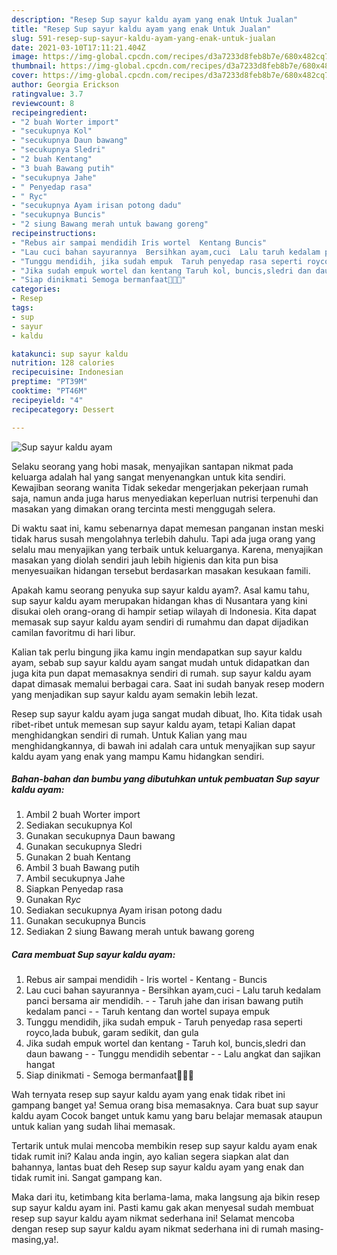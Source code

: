 ```yaml
---
description: "Resep Sup sayur kaldu ayam yang enak Untuk Jualan"
title: "Resep Sup sayur kaldu ayam yang enak Untuk Jualan"
slug: 591-resep-sup-sayur-kaldu-ayam-yang-enak-untuk-jualan
date: 2021-03-10T17:11:21.404Z
image: https://img-global.cpcdn.com/recipes/d3a7233d8feb8b7e/680x482cq70/sup-sayur-kaldu-ayam-foto-resep-utama.jpg
thumbnail: https://img-global.cpcdn.com/recipes/d3a7233d8feb8b7e/680x482cq70/sup-sayur-kaldu-ayam-foto-resep-utama.jpg
cover: https://img-global.cpcdn.com/recipes/d3a7233d8feb8b7e/680x482cq70/sup-sayur-kaldu-ayam-foto-resep-utama.jpg
author: Georgia Erickson
ratingvalue: 3.7
reviewcount: 8
recipeingredient:
- "2 buah Worter import"
- "secukupnya Kol"
- "secukupnya Daun bawang"
- "secukupnya Sledri"
- "2 buah Kentang"
- "3 buah Bawang putih"
- "secukupnya Jahe"
- " Penyedap rasa"
- " Ryc"
- "secukupnya Ayam irisan potong dadu"
- "secukupnya Buncis"
- "2 siung Bawang merah untuk bawang goreng"
recipeinstructions:
- "Rebus air sampai mendidih Iris wortel  Kentang Buncis"
- "Lau cuci bahan sayurannya  Bersihkan ayam,cuci  Lalu taruh kedalam panci bersama air mendidih.  Taruh jahe dan irisan bawang putih kedalam panci  Taruh kentang dan wortel supaya empuk"
- "Tunggu mendidih, jika sudah empuk  Taruh penyedap rasa seperti royco,lada bubuk, garam sedikit, dan gula"
- "Jika sudah empuk wortel dan kentang Taruh kol, buncis,sledri dan daun bawang   Tunggu mendidih sebentar  Lalu angkat dan sajikan hangat"
- "Siap dinikmati Semoga bermanfaat🥰👩‍🍳"
categories:
- Resep
tags:
- sup
- sayur
- kaldu

katakunci: sup sayur kaldu 
nutrition: 128 calories
recipecuisine: Indonesian
preptime: "PT39M"
cooktime: "PT46M"
recipeyield: "4"
recipecategory: Dessert

---
```



![Sup sayur kaldu ayam](https://img-global.cpcdn.com/recipes/d3a7233d8feb8b7e/680x482cq70/sup-sayur-kaldu-ayam-foto-resep-utama.jpg)

Selaku seorang yang hobi masak, menyajikan santapan nikmat pada keluarga adalah hal yang sangat menyenangkan untuk kita sendiri. Kewajiban seorang  wanita Tidak sekedar mengerjakan pekerjaan rumah saja, namun anda juga harus menyediakan keperluan nutrisi terpenuhi dan masakan yang dimakan orang tercinta mesti menggugah selera.

Di waktu  saat ini, kamu sebenarnya dapat memesan panganan instan meski tidak harus susah mengolahnya terlebih dahulu. Tapi ada juga orang yang selalu mau menyajikan yang terbaik untuk keluarganya. Karena, menyajikan masakan yang diolah sendiri jauh lebih higienis dan kita pun bisa menyesuaikan hidangan tersebut berdasarkan masakan kesukaan famili. 



Apakah kamu seorang penyuka sup sayur kaldu ayam?. Asal kamu tahu, sup sayur kaldu ayam merupakan hidangan khas di Nusantara yang kini disukai oleh orang-orang di hampir setiap wilayah di Indonesia. Kita dapat memasak sup sayur kaldu ayam sendiri di rumahmu dan dapat dijadikan camilan favoritmu di hari libur.

Kalian tak perlu bingung jika kamu ingin mendapatkan sup sayur kaldu ayam, sebab sup sayur kaldu ayam sangat mudah untuk didapatkan dan juga kita pun dapat memasaknya sendiri di rumah. sup sayur kaldu ayam dapat dimasak memalui berbagai cara. Saat ini sudah banyak resep modern yang menjadikan sup sayur kaldu ayam semakin lebih lezat.

Resep sup sayur kaldu ayam juga sangat mudah dibuat, lho. Kita tidak usah ribet-ribet untuk memesan sup sayur kaldu ayam, tetapi Kalian dapat menghidangkan sendiri di rumah. Untuk Kalian yang mau menghidangkannya, di bawah ini adalah cara untuk menyajikan sup sayur kaldu ayam yang enak yang mampu Kamu hidangkan sendiri.

<!--inarticleads1-->

##### Bahan-bahan dan bumbu yang dibutuhkan untuk pembuatan Sup sayur kaldu ayam:

1. Ambil 2 buah Worter import
1. Sediakan secukupnya Kol
1. Gunakan secukupnya Daun bawang
1. Gunakan secukupnya Sledri
1. Gunakan 2 buah Kentang
1. Ambil 3 buah Bawang putih
1. Ambil secukupnya Jahe
1. Siapkan  Penyedap rasa
1. Gunakan  R*yc*
1. Sediakan secukupnya Ayam irisan potong dadu
1. Gunakan secukupnya Buncis
1. Sediakan 2 siung Bawang merah untuk bawang goreng




<!--inarticleads2-->

##### Cara membuat Sup sayur kaldu ayam:

1. Rebus air sampai mendidih - Iris wortel  - Kentang - Buncis
1. Lau cuci bahan sayurannya  - Bersihkan ayam,cuci  - Lalu taruh kedalam panci bersama air mendidih. -  - Taruh jahe dan irisan bawang putih kedalam panci -  - Taruh kentang dan wortel supaya empuk
1. Tunggu mendidih, jika sudah empuk  - Taruh penyedap rasa seperti royco,lada bubuk, garam sedikit, dan gula
1. Jika sudah empuk wortel dan kentang - Taruh kol, buncis,sledri dan daun bawang  -  - Tunggu mendidih sebentar -  - Lalu angkat dan sajikan hangat
1. Siap dinikmati - Semoga bermanfaat🥰👩‍🍳




Wah ternyata resep sup sayur kaldu ayam yang enak tidak ribet ini gampang banget ya! Semua orang bisa memasaknya. Cara buat sup sayur kaldu ayam Cocok banget untuk kamu yang baru belajar memasak ataupun untuk kalian yang sudah lihai memasak.

Tertarik untuk mulai mencoba membikin resep sup sayur kaldu ayam enak tidak rumit ini? Kalau anda ingin, ayo kalian segera siapkan alat dan bahannya, lantas buat deh Resep sup sayur kaldu ayam yang enak dan tidak rumit ini. Sangat gampang kan. 

Maka dari itu, ketimbang kita berlama-lama, maka langsung aja bikin resep sup sayur kaldu ayam ini. Pasti kamu gak akan menyesal sudah membuat resep sup sayur kaldu ayam nikmat sederhana ini! Selamat mencoba dengan resep sup sayur kaldu ayam nikmat sederhana ini di rumah masing-masing,ya!.

